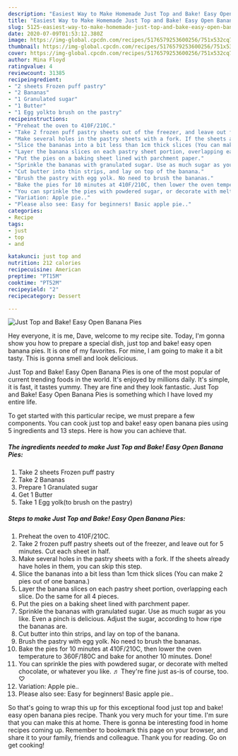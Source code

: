```yaml
---
description: "Easiest Way to Make Homemade Just Top and Bake! Easy Open Banana Pies"
title: "Easiest Way to Make Homemade Just Top and Bake! Easy Open Banana Pies"
slug: 5125-easiest-way-to-make-homemade-just-top-and-bake-easy-open-banana-pies
date: 2020-07-09T01:53:12.380Z
image: https://img-global.cpcdn.com/recipes/5176579253600256/751x532cq70/just-top-and-bake-easy-open-banana-pies-recipe-main-photo.jpg
thumbnail: https://img-global.cpcdn.com/recipes/5176579253600256/751x532cq70/just-top-and-bake-easy-open-banana-pies-recipe-main-photo.jpg
cover: https://img-global.cpcdn.com/recipes/5176579253600256/751x532cq70/just-top-and-bake-easy-open-banana-pies-recipe-main-photo.jpg
author: Mina Floyd
ratingvalue: 4
reviewcount: 31385
recipeingredient:
- "2 sheets Frozen puff pastry"
- "2 Bananas"
- "1 Granulated sugar"
- "1 Butter"
- "1 Egg yolkto brush on the pastry"
recipeinstructions:
- "Preheat the oven to 410F/210C."
- "Take 2 frozen puff pastry sheets out of the freezer, and leave out for 5 minutes. Cut each sheet in half."
- "Make several holes in the pastry sheets with a fork. If the sheets already have holes in them, you can skip this step."
- "Slice the bananas into a bit less than 1cm thick slices (You can make 2 pies out of one banana.)"
- "Layer the banana slices on each pastry sheet portion, overlapping each slice. Do the same for all 4 pieces."
- "Put the pies on a baking sheet lined with parchment paper."
- "Sprinkle the bananas with granulated sugar. Use as much sugar as you like. Even a pinch is delicious. Adjust the sugar, according to how ripe the bananas are."
- "Cut butter into thin strips, and lay on top of the banana."
- "Brush the pastry with egg yolk. No need to brush the bananas."
- "Bake the pies for 10 minutes at 410F/210C, then lower the oven temperature to 360F/180C and bake for another 10 minutes. Done!"
- "You can sprinkle the pies with powdered sugar, or decorate with melted chocolate, or whatever you like. ♬ They&#39;re fine just as-is of course, too. ♡"
- "Variation: Apple pie.."
- "Please also see: Easy for beginners! Basic apple pie.."
categories:
- Recipe
tags:
- just
- top
- and

katakunci: just top and 
nutrition: 212 calories
recipecuisine: American
preptime: "PT15M"
cooktime: "PT52M"
recipeyield: "2"
recipecategory: Dessert

---
```



![Just Top and Bake! Easy Open Banana Pies](https://img-global.cpcdn.com/recipes/5176579253600256/751x532cq70/just-top-and-bake-easy-open-banana-pies-recipe-main-photo.jpg)

Hey everyone, it is me, Dave, welcome to my recipe site. Today, I'm gonna show you how to prepare a special dish, just top and bake! easy open banana pies. It is one of my favorites. For mine, I am going to make it a bit tasty. This is gonna smell and look delicious.



Just Top and Bake! Easy Open Banana Pies is one of the most popular of current trending foods in the world. It's enjoyed by millions daily. It's simple, it is fast, it tastes yummy. They are fine and they look fantastic. Just Top and Bake! Easy Open Banana Pies is something which I have loved my entire life.


To get started with this particular recipe, we must prepare a few components. You can cook just top and bake! easy open banana pies using 5 ingredients and 13 steps. Here is how you can achieve that.

<!--inarticleads1-->

##### The ingredients needed to make Just Top and Bake! Easy Open Banana Pies:

1. Take 2 sheets Frozen puff pastry
1. Take 2 Bananas
1. Prepare 1 Granulated sugar
1. Get 1 Butter
1. Take 1 Egg yolk(to brush on the pastry)




<!--inarticleads2-->

##### Steps to make Just Top and Bake! Easy Open Banana Pies:

1. Preheat the oven to 410F/210C.
1. Take 2 frozen puff pastry sheets out of the freezer, and leave out for 5 minutes. Cut each sheet in half.
1. Make several holes in the pastry sheets with a fork. If the sheets already have holes in them, you can skip this step.
1. Slice the bananas into a bit less than 1cm thick slices (You can make 2 pies out of one banana.)
1. Layer the banana slices on each pastry sheet portion, overlapping each slice. Do the same for all 4 pieces.
1. Put the pies on a baking sheet lined with parchment paper.
1. Sprinkle the bananas with granulated sugar. Use as much sugar as you like. Even a pinch is delicious. Adjust the sugar, according to how ripe the bananas are.
1. Cut butter into thin strips, and lay on top of the banana.
1. Brush the pastry with egg yolk. No need to brush the bananas.
1. Bake the pies for 10 minutes at 410F/210C, then lower the oven temperature to 360F/180C and bake for another 10 minutes. Done!
1. You can sprinkle the pies with powdered sugar, or decorate with melted chocolate, or whatever you like. ♬ They&#39;re fine just as-is of course, too. ♡
1. Variation: Apple pie..
1. Please also see: Easy for beginners! Basic apple pie..




So that's going to wrap this up for this exceptional food just top and bake! easy open banana pies recipe. Thank you very much for your time. I'm sure that you can make this at home. There is gonna be interesting food in home recipes coming up. Remember to bookmark this page on your browser, and share it to your family, friends and colleague. Thank you for reading. Go on get cooking!

